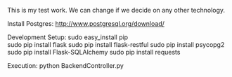 
This is my test work. We can change if we decide on any other technology.

Install Postgres:
http://www.postgresql.org/download/

Development Setup:
sudo easy_install pip<br/>
sudo pip install flask
sudo pip install flask-restful
sudo pip install psycopg2
sudo pip install Flask-SQLAlchemy
sudo pip install requests

Execution:
python BackendController.py
